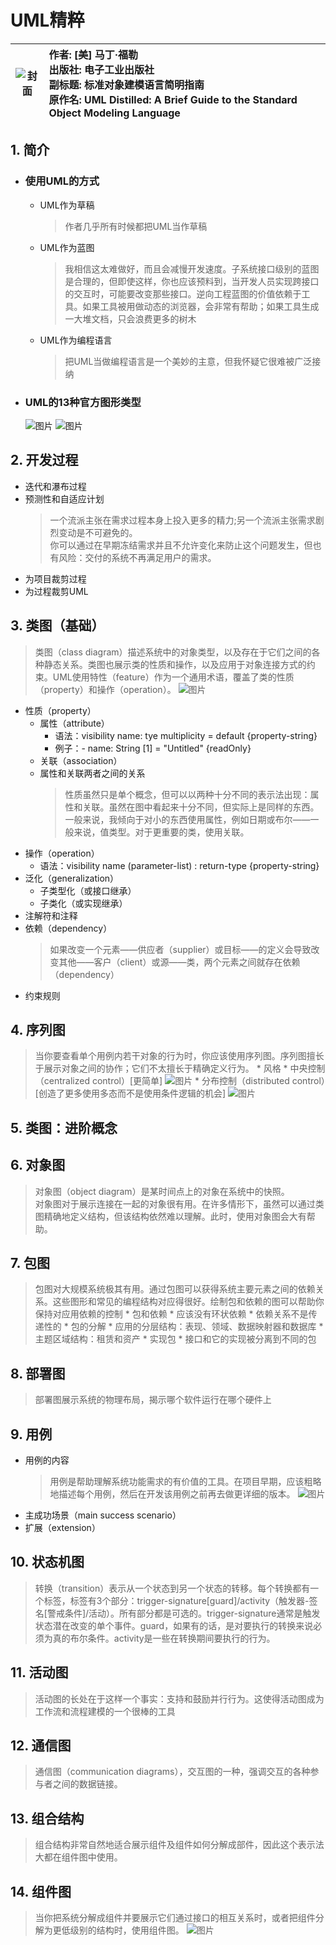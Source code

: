 # UML精粹

|  ![封面](./cover.jpg)   | 作者: [美] 马丁·福勒<br/>出版社: 电子工业出版社<br/>副标题: 标准对象建模语言简明指南<br/>原作名: UML Distilled: A Brief Guide to the Standard Object Modeling Language  |
| --- | :--- |


## 1. 简介
* ### 使用UML的方式
  * UML作为草稿
    > 作者几乎所有时候都把UML当作草稿
  * UML作为蓝图
    > 我相信这太难做好，而且会减慢开发速度。子系统接口级别的蓝图是合理的，但即使这样，你也应该预料到，当开发人员实现跨接口的交互时，可能要改变那些接口。逆向工程蓝图的价值依赖于工具。如果工具被用做动态的浏览器，会非常有帮助；如果工具生成一大堆文档，只会浪费更多的树木
  * UML作为编程语言
    > 把UML当做编程语言是一个美妙的主意，但我怀疑它很难被广泛接纳
* ### UML的13种官方图形类型
  ![图片](./images/a.jpg)
  ![图片](./images/b.jpg)
## 2. 开发过程
* 迭代和瀑布过程
* 预测性和自适应计划
  > 一个流派主张在需求过程本身上投入更多的精力;另一个流派主张需求剧烈变动是不可避免的。   
  > 你可以通过在早期冻结需求并且不允许变化来防止这个问题发生，但也有风险：交付的系统不再满足用户的需求。
* 为项目裁剪过程
* 为过程裁剪UML
## 3. 类图（基础）
 > 类图（class diagram）描述系统中的对象类型，以及存在于它们之间的各种静态关系。类图也展示类的性质和操作，以及应用于对象连接方式的约束。UML使用特性（feature）作为一个通用术语，覆盖了类的性质（property）和操作（operation）。
 ![图片](./images/c.jpg)
 * 性质（property）
   * 属性（attribute）
     * 语法：visibility name: tye multiplicity = default {property-string}
     * 例子：- name: String [1] = "Untitled" {readOnly}
   * 关联（association）
   * 属性和关联两者之间的关系
     > 性质虽然只是单个概念，但可以以两种十分不同的表示法出现：属性和关联。虽然在图中看起来十分不同，但实际上是同样的东西。    
     > 一般来说，我倾向于对小的东西使用属性，例如日期或布尔——一般来说，值类型。对于更重要的类，使用关联。
 * 操作（operation）
   * 语法：visibility name (parameter-list) : return-type {property-string}
 * 泛化（generalization）
   * 子类型化（或接口继承）
   * 子类化（或实现继承）
 * 注解符和注释
 * 依赖（dependency）
   > 如果改变一个元素——供应者（supplier）或目标——的定义会导致改变其他——客户（client）或源——类，两个元素之间就存在依赖（dependency）
 * 约束规则
## 4. 序列图
  > 当你要查看单个用例内若干对象的行为时，你应该使用序列图。序列图擅长于展示对象之间的协作；它们不太擅长于精确定义行为。
    * 风格
      * 中央控制（centralized control）[更简单]
        ![图片](./images/d.jpg)
      * 分布控制（distributed control）[创造了更多使用多态而不是使用条件逻辑的机会]
        ![图片](./images/e.jpg)
## 5. 类图：进阶概念
## 6. 对象图
  > 对象图（object diagram）是某时间点上的对象在系统中的快照。    
  > 对象图对于展示连接在一起的对象很有用。在许多情形下，虽然可以通过类图精确地定义结构，但该结构依然难以理解。此时，使用对象图会大有帮助。
## 7. 包图
  > 包图对大规模系统极其有用。通过包图可以获得系统主要元素之间的依赖关系。这些图形和常见的编程结构对应得很好。绘制包和依赖的图可以帮助你保持对应用依赖的控制
    * 包和依赖
	     * 应该没有环状依赖
	     * 依赖关系不是传递性的
	   * 包的分解
	     * 应用的分层结构：表现、领域、数据映射器和数据库
	     * 主题区域结构：租赁和资产
    * 实现包
	     * 接口和它的实现被分离到不同的包
## 8. 部署图
  > 部署图展示系统的物理布局，揭示哪个软件运行在哪个硬件上
## 9. 用例
  * 用例的内容
    > 用例是帮助理解系统功能需求的有价值的工具。在项目早期，应该粗略地描述每个用例，然后在开发该用例之前再去做更详细的版本。
    ![图片](./images/f.jpg)
  * 主成功场景（main success scenario）
  * 扩展（extension）
## 10. 状态机图
  > 转换（transition）表示从一个状态到另一个状态的转移。每个转换都有一个标签，标签有3个部分：trigger-signature[guard]/activity（触发器-签名[警戒条件]/活动）。所有部分都是可选的。trigger-signature通常是触发状态潜在改变的单个事件。guard，如果有的话，是对要执行的转换来说必须为真的布尔条件。activity是一些在转换期间要执行的行为。
## 11. 活动图
  > 活动图的长处在于这样一个事实：支持和鼓励并行行为。这使得活动图成为工作流和流程建模的一个很棒的工具
## 12. 通信图
  > 通信图（communication diagrams），交互图的一种，强调交互的各种参与者之间的数据链接。
## 13. 组合结构
  > 组合结构非常自然地适合展示组件及组件如何分解成部件，因此这个表示法大都在组件图中使用。
## 14. 组件图
  > 当你把系统分解成组件并要展示它们通过接口的相互关系时，或者把组件分解为更低级别的结构时，使用组件图。
  ![图片](./images/g.jpg)
